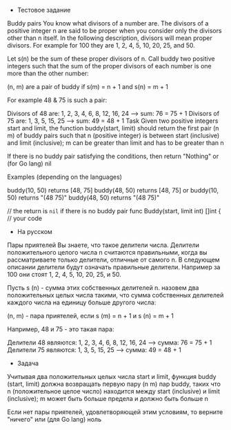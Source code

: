 * Тестовое задание


Buddy pairs
You know what divisors of a number are. The divisors of a positive integer n are said to be proper when you consider only the divisors other than n itself. In the following description, divisors will mean proper divisors. For example for 100 they are 1, 2, 4, 5, 10, 20, 25, and 50.

Let s(n) be the sum of these proper divisors of n. Call buddy two positive integers such that the sum of the proper divisors of each number is one more than the other number:

(n, m) are a pair of buddy if s(m) = n + 1 and s(n) = m + 1

For example 48 & 75 is such a pair:

Divisors of 48 are: 1, 2, 3, 4, 6, 8, 12, 16, 24 --> sum: 76 = 75 + 1
Divisors of 75 are: 1, 3, 5, 15, 25 --> sum: 49 = 48 + 1
Task
Given two positive integers start and limit, the function buddy(start, limit) should return the first pair (n m) of buddy pairs such that n (positive integer) is between start (inclusive) and limit (inclusive); m can be greater than limit and has to be greater than n

If there is no buddy pair satisfying the conditions, then return "Nothing" or (for Go lang) nil

Examples
(depending on the languages)

buddy(10, 50) returns [48, 75] 
buddy(48, 50) returns [48, 75]
or
buddy(10, 50) returns "(48 75)"
buddy(48, 50) returns "(48 75)"


// the return is `nil` if there is no buddy pair
func Buddy(start, limit int) []int {
  // your code

* На русском

Пары приятелей
Вы знаете, что такое делители числа. Делители положительного целого числа n считаются правильными, когда вы рассматриваете только делители, отличные от самого n. В следующем описании делители будут означать правильные делители. Например за 100 они стоят 1, 2, 4, 5, 10, 20, 25, и 50.

Пусть s (n) - сумма этих собственных делителей n. назовем два положительных целых числа такими, что сумма собственных делителей каждого числа на единицу больше другого числа:

(n, m) - пара приятелей, если s (m) = n + 1 и s (n) = m + 1

Например, 48 и 75 - это такая пара:

Делители 48 являются: 1, 2, 3, 4, 6, 8, 12, 16, 24 --> сумма: 76 = 75 + 1
Делители 75 являются: 1, 3, 5, 15, 25 --> сумма: 49 = 48 + 1
* Задача

Учитывая два положительных целых числа start и limit, функция buddy (start, limit) должна возвращать первую пару (n m) пар buddy, таких что n (положительное целое число) находится между start (inclusive) и limit (inclusive); m может быть больше предела и должно быть больше n

Если нет пары приятелей, удовлетворяющей этим условиям, то верните "ничего" или (для Go lang) ноль